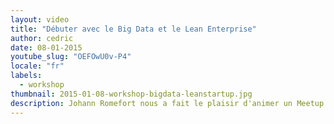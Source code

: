 ```yaml
---
layout: video
title: "Débuter avec le Big Data et le Lean Enterprise"
author: cedric
date: 08-01-2015
youtube_slug: "OEFOwU0v-P4"
locale: "fr"
labels:
  - workshop
thumbnail: 2015-01-08-workshop-bigdata-leanstartup.jpg
description: Johann Romefort nous a fait le plaisir d'animer un Meetup dans nos locaux afin de présenter les principes du Lean Enterprise et sa relation étroite avec le big data.
---
```

